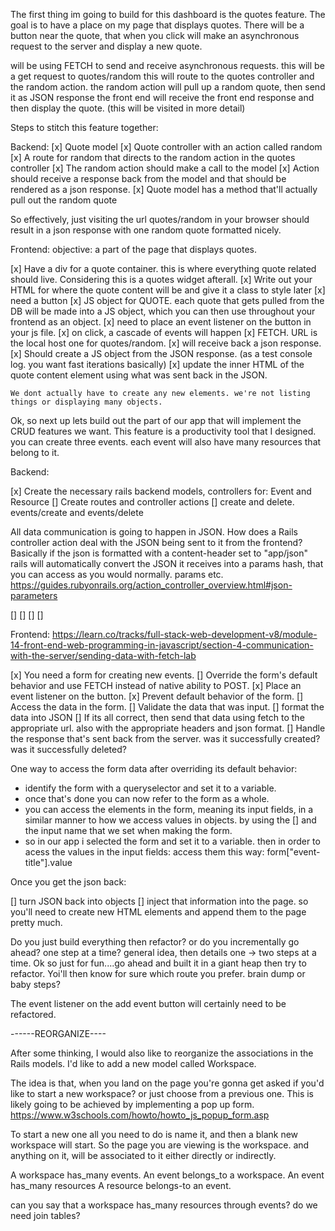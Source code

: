 The first thing im going to build for this dashboard is the quotes feature. The goal is to have a place on my page that displays quotes. There will be a button near the quote, that when you click will make an asynchronous request to the server and display a new quote. 

will be using FETCH to send and receive asynchronous requests.
this will be a get request to quotes/random
this will route to the quotes controller and the random action.
the random action will pull up a random quote, then send it as JSON response
the front end will receive the front end response and then display the quote. (this will be visited in more detail)

Steps to stitch this feature together:

Backend:
[x] Quote model 
[x] Quote controller with an action called random
[x] A route for random that directs to the random action in the quotes controller
[x] The random action should make a call to the model
[x] Action should receive a response back from the model and that should be rendered as a json response. 
[x] Quote model has a method that'll actually pull out the random quote

So effectively, just visiting the url quotes/random in your browser should result in a json response with one random quote formatted nicely. 

Frontend:
    objective: a part of the page that displays quotes.

[x] Have a div for a quote container. this is where everything quote related should live. Considering this is a quotes widget afterall.
[x] Write out your HTML for where the quote content will be and give it a class to style later
[x] need a button
[x] JS object for QUOTE. each quote that gets pulled from the DB will be made into a JS object, which you can then use throughout your frontend as an object. 
[x] need to place an event listener on the button in your js file. 
[x] on click, a cascade of events will happen
    [x] FETCH. URL is the local host one for quotes/random.
    [x] will receive back a json response.
    [x] Should create a JS object from the JSON response. (as a test console log. you want fast iterations basically)
    [x] update the inner HTML of the quote content element using what was sent back in the JSON. 
    
    We dont actually have to create any new elements. we're not listing things or displaying many objects. 


Ok, so next up lets build out the part of our app that will implement the CRUD features we want.
This feature is a productivity tool that I designed. you can create three events. each event will also have many resources that belong to it. 

Backend:


[x] Create the necessary rails backend models, controllers for: Event and Resource
[] Create routes and controller actions
    [] create and delete. events/create and events/delete

All data communication is going to happen in JSON. How does a Rails controller action deal with the JSON being sent to it
from the frontend? Basically if the json is formatted with a content-header set to "app/json" rails will automatically
convert the JSON it receives into a params hash, that you can access as you would normally. params etc. https://guides.rubyonrails.org/action_controller_overview.html#json-parameters


[] 
[] 
[] 
[] 

Frontend:
https://learn.co/tracks/full-stack-web-development-v8/module-14-front-end-web-programming-in-javascript/section-4-communication-with-the-server/sending-data-with-fetch-lab

[x] You need a form for creating new events. 
[] Override the form's default behavior and use FETCH instead of native ability to POST.
    [x] Place an event listener on the button.
    [x] Prevent default behavior of the form.
    [] Access the data in the form.
    [] Validate the data that was input.
    [] format the data into JSON
    [] If its all correct, then send that data using fetch to the appropriate url. also with the appropriate headers and json format.
    [] Handle the response that's sent back from the server. was it successfully created? was it successfully deleted?


One way to access the form data after overriding its default behavior:

- identify the form with a queryselector and set it to a variable. 
- once that's done you can now refer to the form as a whole.
- you can access the elements in the form, meaning its input fields, in a similar
  manner to how we access values in objects. by using the [] and the input name that we set when making the form.
- so in our app i selected the form and set it to a variable. then in order to acess the values in the input fields:
    access them this way: form["event-title"].value

Once you get the json back:

[] turn JSON back into objects
[] inject that information into the page. so you'll need to create new HTML elements and append them to the page pretty much. 


Do you just build everything then refactor? or do you incrementally go ahead? one step at a time?
general idea, then details one -> two steps at a time. Ok so just for fun....go ahead and built it in a giant heap then try to refactor. Yoi'll then know for sure which route you prefer. brain dump or baby steps?


The event listener on the add event button will certainly need to be refactored. 

------REORGANIZE----

After some thinking, I would also like to reorganize the associations in the Rails models.
I'd like to add a new model called Workspace. 

The idea is that, when you land on the page you're gonna get asked if you'd like to 
start a new workspace? or just choose from a previous one. This is likely going to be achieved by implementing a pop up form.
https://www.w3schools.com/howto/howto_js_popup_form.asp

 To start a new one all you need to do is name it, and then a blank new workspace will start. So the page you are viewing is the workspace. and anything on it, will be associated to it either directly or indirectly. 

A workspace has_many events.
An event belongs_to a workspace.
An event has_many resources
A resource belongs-to an event. 

can you say that a workspace has_many resources through events? do we need join tables?




